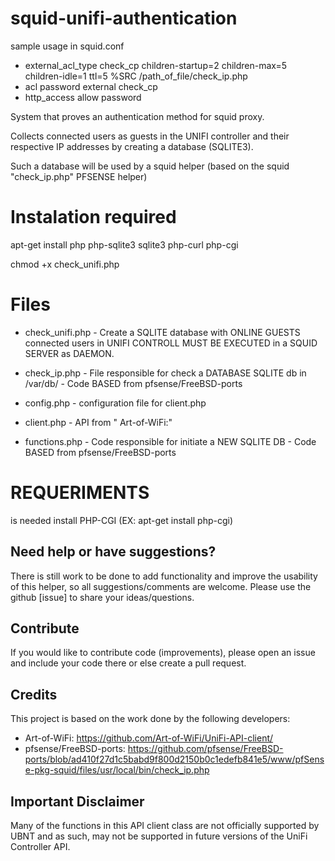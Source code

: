 # squid-unifi-authentication

sample usage in squid.conf

- external_acl_type check_cp children-startup=2 children-max=5 children-idle=1 ttl=5 %SRC /path_of_file/check_ip.php
- acl password external check_cp
- http_access allow password


System that proves an authentication method for squid proxy.

Collects connected users as guests in the UNIFI controller and their respective IP addresses by creating a database (SQLITE3).

Such a database will be used by a squid helper (based on the squid "check_ip.php" PFSENSE helper)

# Instalation required

apt-get install php php-sqlite3 sqlite3 php-curl php-cgi

chmod +x check_unifi.php

# Files

- check_unifi.php - Create a SQLITE database with ONLINE GUESTS connected users in UNIFI CONTROLL
MUST BE EXECUTED in a SQUID SERVER as DAEMON.


- check_ip.php - File responsible for check a DATABASE SQLITE db in /var/db/  - Code BASED from pfsense/FreeBSD-ports

- config.php    - configuration file for client.php
- client.php    - API from  " Art-of-WiFi:"
- functions.php - Code responsible for initiate a NEW SQLITE DB   - Code BASED from pfsense/FreeBSD-ports

# REQUERIMENTS

is needed install PHP-CGI (EX:  apt-get install php-cgi)

## Need help or have suggestions?

There is still work to be done to add functionality and improve the usability of this helper, so all suggestions/comments are welcome. Please use the github [issue] to share your ideas/questions.

## Contribute

If you would like to contribute code (improvements), please open an issue and include your code there or else create a pull request.

## Credits

This project is based on the work done by the following developers:


- Art-of-WiFi: https://github.com/Art-of-WiFi/UniFi-API-client/
- pfsense/FreeBSD-ports: https://github.com/pfsense/FreeBSD-ports/blob/ad410f27d1c5babd9f800d2150b0c1edefb841e5/www/pfSense-pkg-squid/files/usr/local/bin/check_ip.php

## Important Disclaimer

Many of the functions in this API client class are not officially supported by UBNT and as such, may not be supported in future versions of the UniFi Controller API.
